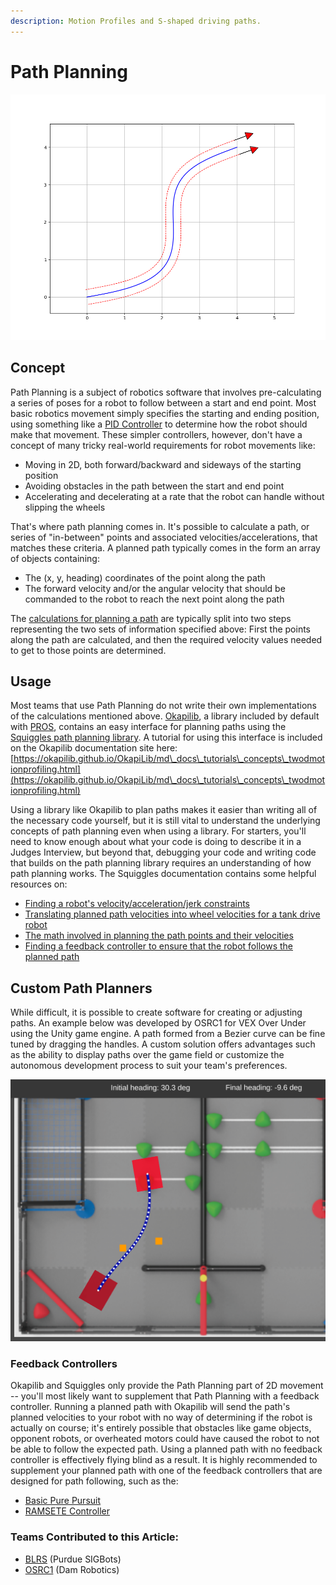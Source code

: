 ```yaml
---
description: Motion Profiles and S-shaped driving paths.
---
```


# Path Planning

![Sample Path](../.gitbook/assets/squiggly.png)

## Concept

Path Planning is a subject of robotics software that involves pre-calculating a series of poses for a robot to follow between a start and end point. Most basic robotics movement simply specifies the starting and ending position, using something like a [PID Controller](control-algorithms/pid-controller.md) to determine how the robot should make that movement. These simpler controllers, however, don't have a concept of many tricky real-world requirements for robot movements like:

* Moving in 2D, both forward/backward and sideways of the starting position
* Avoiding obstacles in the path between the start and end point
* Accelerating and decelerating at a rate that the robot can handle without slipping the wheels

That's where path planning comes in. It's possible to calculate a path, or series of "in-between" points and associated velocities/accelerations, that matches these criteria. A planned path typically comes in the form an array of objects containing:

* The (x, y, heading) coordinates of the point along the path
* The forward velocity and/or the angular velocity that should be commanded to the robot to reach the next point along the path

The [calculations for planning a path](https://squiggles.readthedocs.io/en/latest/maths.html) are typically split into two steps representing the two sets of information specified above: First the points along the path are calculated, and then the required velocity values needed to get to those points are determined.

## Usage

Most teams that use Path Planning do not write their own implementations of the calculations mentioned above. [Okapilib](https://okapilib.github.io/OkapiLib/index.html), a library included by default with [PROS](vex-programming-software/pros/), contains an easy interface for planning paths using the [Squiggles path planning library](https://github.com/baylessj/robotsquiggles/). A tutorial for using this interface is included on the Okapilib documentation site here: [https://okapilib.github.io/OkapiLib/md\_docs\_tutorials\_concepts\_twodmotionprofiling.html](https://okapilib.github.io/OkapiLib/md\_docs\_tutorials\_concepts\_twodmotionprofiling.html)

Using a library like Okapilib to plan paths makes it easier than writing all of the necessary code yourself, but it is still vital to understand the underlying concepts of path planning even when using a library. For starters, you'll need to know enough about what your code is doing to describe it in a Judges Interview, but beyond that, debugging your code and writing code that builds on the path planning library requires an understanding of how path planning works. The Squiggles documentation contains some helpful resources on:

* [Finding a robot's velocity/acceleration/jerk constraints](https://squiggles.readthedocs.io/en/latest/constraints.html)
* [Translating planned path velocities into wheel velocities for a tank drive robot](https://squiggles.readthedocs.io/en/latest/physical-models.html)
* [The math involved in planning the path points and their velocities](https://squiggles.readthedocs.io/en/latest/maths.html)
* [Finding a feedback controller to ensure that the robot follows the planned path](https://squiggles.readthedocs.io/en/latest/controller-suggestions.html)

## Custom Path Planners

While difficult, it is possible to create software for creating or adjusting paths. An example below was developed by OSRC1 for VEX Over Under using the Unity game engine. A path formed from a Bezier curve can be fine tuned by dragging the handles. A custom solution offers advantages such as the ability to display paths over the game field or customize the autonomous development process to suit your team's preferences.

![Path Planner](../.gitbook/assets/OSRC1_path_manager.png)

### Feedback Controllers

Okapilib and Squiggles only provide the Path Planning part of 2D movement -- you'll most likely want to supplement that Path Planning with a feedback controller. Running a planned path with Okapilib will send the path's planned velocities to your robot with no way of determining if the robot is actually on course; it's entirely possible that obstacles like game objects, opponent robots, or overheated motors could have caused the robot to not be able to follow the expected path. Using a planned path with no feedback controller is effectively flying blind as a result. It is highly recommended to supplement your planned path with one of the feedback controllers that are designed for path following, such as the:

* [Basic Pure Pursuit](control-algorithms/basic-pure-pursuit.md)
* [RAMSETE Controller](control-algorithms/ramsete.md)

### Teams Contributed to this Article:

* [BLRS](https://purduesigbots.com/) (Purdue SIGBots)
* [OSRC1](https://osurobotics.club/) (Dam Robotics)

